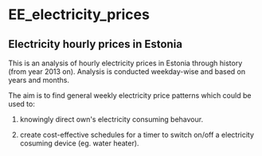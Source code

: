 # EE_electricity_prices

## Electricity hourly prices in Estonia

This is an analysis of hourly electricity prices in Estonia through history (from year 2013 on). 
Analysis is conducted weekday-wise and based on years and months.

The aim is to find general weekly electricity price patterns which could be used to:

1) knowingly direct own's electricity consuming behavour.

2) create cost-effective schedules for a timer to switch on/off a electricity cosuming device (eg. water heater).
